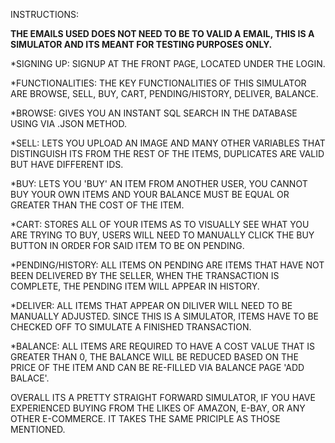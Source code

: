 INSTRUCTIONS:

**THE EMAILS USED DOES NOT NEED TO BE TO VALID A EMAIL, THIS IS A SIMULATOR AND ITS MEANT FOR TESTING PURPOSES ONLY.**

*SIGNING UP:
SIGNUP AT THE FRONT PAGE, LOCATED UNDER THE LOGIN.

*FUNCTIONALITIES:
THE KEY FUNCTIONALITIES OF THIS SIMULATOR ARE BROWSE, SELL, BUY, CART, PENDING/HISTORY, DELIVER, BALANCE.

*BROWSE:
GIVES YOU AN INSTANT SQL SEARCH IN THE DATABASE USING VIA .JSON METHOD.

*SELL:
LETS YOU UPLOAD AN IMAGE AND MANY OTHER VARIABLES THAT DISTINGUISH ITS FROM THE REST OF THE ITEMS, DUPLICATES ARE VALID BUT HAVE DIFFERENT IDS.

*BUY:
LETS YOU 'BUY' AN ITEM FROM ANOTHER USER, YOU CANNOT BUY YOUR OWN ITEMS AND YOUR BALANCE MUST BE EQUAL OR GREATER THAN THE COST OF THE ITEM.

*CART:
STORES ALL OF YOUR ITEMS AS TO VISUALLY SEE WHAT YOU ARE TRYING TO BUY, USERS WILL NEED TO MANUALLY CLICK THE BUY BUTTON IN ORDER FOR SAID ITEM TO BE ON PENDING.

*PENDING/HISTORY:
ALL ITEMS ON PENDING ARE ITEMS THAT HAVE NOT BEEN DELIVERED BY THE SELLER, WHEN THE TRANSACTION IS COMPLETE, THE PENDING ITEM WILL APPEAR IN HISTORY.

*DELIVER:
ALL ITEMS THAT APPEAR ON DILIVER WILL NEED TO BE MANUALLY ADJUSTED. SINCE THIS IS A SIMULATOR, ITEMS HAVE TO BE CHECKED OFF TO SIMULATE A FINISHED TRANSACTION.

*BALANCE:
ALL ITEMS ARE REQUIRED TO HAVE A COST VALUE THAT IS GREATER THAN 0, THE BALANCE WILL BE REDUCED BASED ON THE PRICE OF THE ITEM AND CAN BE RE-FILLED VIA BALANCE PAGE 'ADD BALACE'.


OVERALL ITS A PRETTY STRAIGHT FORWARD SIMULATOR, IF YOU HAVE EXPERIENCED BUYING FROM THE LIKES OF AMAZON, E-BAY, OR ANY OTHER E-COMMERCE. IT TAKES THE SAME PRICIPLE AS THOSE MENTIONED. 

